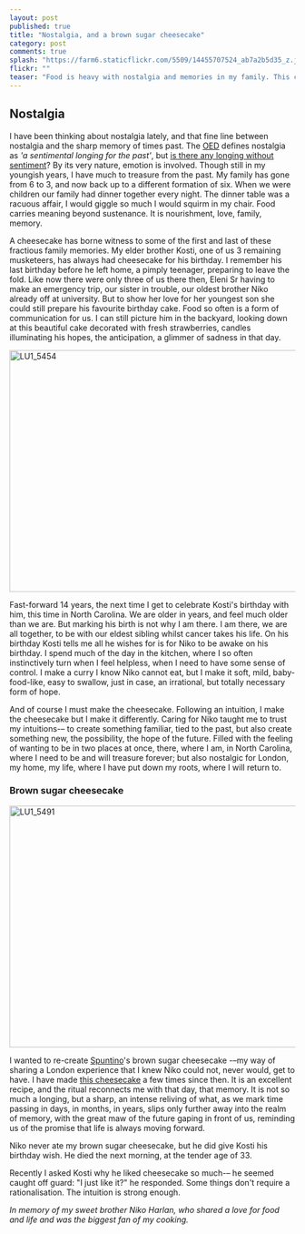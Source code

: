 ```yaml
---
layout: post
published: true
title: "Nostalgia, and a brown sugar cheesecake"
category: post
comments: true
splash: "https://farm6.staticflickr.com/5509/14455707524_ab7a2b5d35_z.jpg"
flickr: ""
teaser: "Food is heavy with nostalgia and memories in my family. This cheesecake has a sweetness, literal and metaphorical, in connecting me to a treasured time."
---
```


## Nostalgia

I have been thinking about nostalgia lately, and that fine line between nostalgia and the sharp memory of times past. The [OED](http://www.oxforddictionaries.com/definition/english/nostalgia) defines nostalgia as _'a sentimental longing for the past'_, but [is there any longing without sentiment](http://www.nytimes.com/2013/07/09/science/what-is-nostalgia-good-for-quite-a-bit-research-shows.html?_r=0)? By its very nature, emotion is involved. Though still in my youngish years, I have much to treasure from the past. My family has gone from 6 to 3, and now back up to a different formation of six. When we were children our family had dinner together every night. The dinner table was a racuous affair, I would giggle so much I would squirm in my chair. Food carries meaning beyond sustenance. It is nourishment, love, family, memory. 

A cheesecake has borne witness to some of the first and last of these fractious family memories. My elder brother Kosti, one of us 3 remaining musketeers, has always had cheesecake for his birthday. I remember his last birthday before he left home, a pimply teenager, preparing to leave the fold. Like now there were only three of us there then, Eleni Sr having to make an emergency trip, our sister in trouble, our oldest brother Niko already off at university. But to show her love for her youngest son she could still prepare his favourite birthday cake. Food so often is a form of communication for us. I can still picture him in the backyard, looking down at this beautiful cake decorated with fresh strawberries, candles illuminating his hopes, the anticipation, a glimmer of sadness in that day. 

<a href="https://www.flickr.com/photos/elenijr/14270385817" title="LU1_5454 by Eleni Harlan, on Flickr"><img src="https://farm6.staticflickr.com/5567/14270385817_a56c305c31_z.jpg" width="640" height="425" alt="LU1_5454"></a>

Fast-forward 14 years, the next time I get to celebrate Kosti's birthday with him, this time in North Carolina. We are older in years, and feel much older than we are. But marking his birth is not why I am there. I am there, we are all together, to be with our eldest sibling whilst cancer takes his life. On his birthday Kosti tells me all he wishes for is for Niko to be awake on his birthday. I spend much of the day in the kitchen, where I so often instinctively turn when I feel helpless, when I need to have some sense of control. I make a curry I know Niko cannot eat, but I make it soft, mild, baby-food-like, easy to swallow, just in case, an irrational, but totally necessary form of hope. 

And of course I must make the cheesecake. Following an intuition, I make the cheesecake but I make it differently. Caring for Niko taught me to trust my intuitions-– to create something familiar, tied to the past, but also create something new, the possibility, the hope of the future. Filled with the feeling of wanting to be in two places at once, there, where I am, in North Carolina, where I need to be and will treasure forever; but also nostalgic for London, my home, my life, where I have put down my roots, where I will return to. 

### Brown sugar cheesecake

<a href="https://www.flickr.com/photos/elenijr/14455715704" title="LU1_5491 by Eleni Harlan, on Flickr"><img src="https://farm6.staticflickr.com/5571/14455715704_8ff10a3d22_z.jpg" width="640" height="425" alt="LU1_5491"></a>

I wanted to re-create [Spuntino](http://www.spuntino.co.uk/)'s brown sugar cheesecake -–my way of sharing a London experience that I knew Niko could not, never would, get to have. I have made [this cheesecake](http://www.vintagekitchennotes.com/2012/11/brown-sugar-cheesecake.html) a few times since then. It is an excellent recipe, and the ritual reconnects me with that day, that memory. It is not so much a longing, but a sharp, an intense reliving of what, as we mark time passing in days, in months, in years, slips only further away into the realm of memory, with the great maw of the future gaping in front of us, reminding us of the promise that life is always moving forward.

Niko never ate my brown sugar cheesecake, but he did give Kosti his birthday wish. He died the next morning, at the tender age of 33.

Recently I asked Kosti why he liked cheesecake so much-– he seemed caught off guard: "I just like it?" he responded. Some things don't require a rationalisation. The intuition is strong enough.

_In memory of my sweet brother Niko Harlan, who shared a love for food and life and was the biggest fan of my cooking._